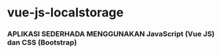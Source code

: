 # vue-js-localstorage
<h3>APLIKASI SEDERHADA MENGGUNAKAN JavaScript (Vue JS) dan CSS (Bootstrap)</h3>
